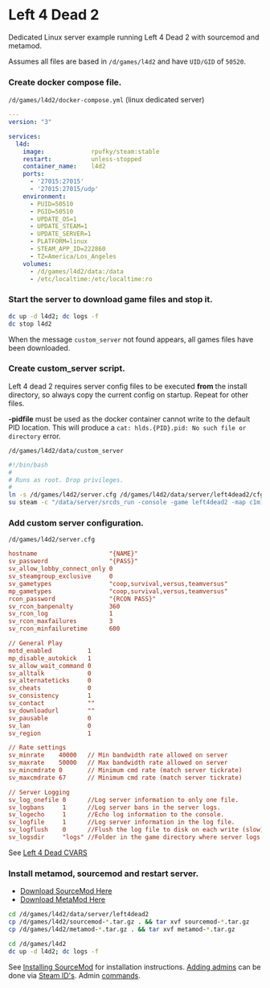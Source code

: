 # Left 4 Dead 2
Dedicated Linux server example running Left 4 Dead 2 with sourcemod and metamod.

Assumes all files are based in `/d/games/l4d2` and have
`UID/GID` of `50520`.

### Create docker compose file.
`/d/games/l4d2/docker-compose.yml` (linux dedicated server)
``` yaml
---
version: "3"

services:
  l4d:
    image:             rpufky/steam:stable
    restart:           unless-stopped
    container_name:    l4d2
    ports:
      - '27015:27015'
      - '27015:27015/udp'
    environment:
      - PUID=50510
      - PGID=50510
      - UPDATE_OS=1
      - UPDATE_STEAM=1
      - UPDATE_SERVER=1
      - PLATFORM=linux
      - STEAM_APP_ID=222860
      - TZ=America/Los_Angeles
    volumes:
      - /d/games/l4d2/data:/data
      - /etc/localtime:/etc/localtime:ro

```

### Start the server to download game files and stop it.
``` bash
dc up -d l4d2; dc logs -f
dc stop l4d2
```
When the message `custom_server` not found appears, all games files have been
downloaded.

### Create custom_server script.
Left 4 dead 2 requires server config files to be executed **from** the install
directory, so always copy the current config on startup. Repeat for other
files.

**-pidfile** must be used as the docker container cannot write to the default
PID location. This will produce a `cat: hlds.{PID}.pid: No such file or
directory` error.

`/d/games/l4d2/data/custom_server`
``` bash
#!/bin/bash
#
# Runs as root. Drop privileges.
#
ln -s /d/games/l4d2/server.cfg /d/games/l4d2/data/server/left4dead2/cfg/server.cfg 2> /dev/null
su steam -c "/data/server/srcds_run -console -game left4dead2 -map c1m1_hotel -port 27015 +maxplayers 4 -nohltv +exec /data/server/left4dead2/cfg/server.cfg -pidfile /data/server/l4d2.pid"
```

### Add custom server configuration.
`/d/games/l4d2/server.cfg`
``` ini
hostname                    "{NAME}"
sv_password                 "{PASS}"
sv_allow_lobby_connect_only 0
sv_steamgroup_exclusive     0
sv_gametypes                "coop,survival,versus,teamversus"
mp_gametypes                "coop,survival,versus,teamversus"
rcon_password               "{RCON PASS}"
sv_rcon_banpenalty          360
sv_rcon_log                 1
sv_rcon_maxfailures         3
sv_rcon_minfailuretime      600

// General Play
motd_enabled          1
mp_disable_autokick   1    
sv_allow_wait_command 0
sv_alltalk            0
sv_alternateticks     0
sv_cheats             0
sv_consistency        1
sv_contact            ""
sv_downloadurl        ""
sv_pausable           0
sv_lan                0
sv_region             1

// Rate settings
sv_minrate    40000   // Min bandwidth rate allowed on server
sv_maxrate    50000   // Max bandwidth rate allowed on server
sv_mincmdrate 0       // Minimum cmd rate (match server tickrate)
sv_maxcmdrate 67      // Minimum cmd rate (match server tickrate)

// Server Logging
sv_log_onefile 0      //Log server information to only one file.
sv_logbans     1      //Log server bans in the server logs.
sv_logecho     1      //Echo log information to the console.
sv_logfile     1      //Log server information in the log file.
sv_logflush    0      //Flush the log file to disk on each write (slow).
sv_logsdir     "logs" //Folder in the game directory where server logs will be stored.
```
See [Left 4 Dead CVARS](https://developer.valvesoftware.com/wiki/List_of_L4D2_Cvars)

### Install metamod, sourcemod and restart server.
* [Download SourceMod Here](https://www.sourcemod.net/)
* [Download MetaMod Here](http://www.sourcemm.net/)

``` bash
cd /d/games/l4d2/data/server/left4dead2
cp /d/games/l4d2/sourcemod-*.tar.gz . && tar xvf sourcemod-*.tar.gz
cp /d/games/l4d2/metamod-*.tar.gz . && tar xvf metamod-*.tar.gz

cd /d/games/l4d2
dc up -d l4d2; dc logs -f
```

See [Installing SourceMod](https://wiki.alliedmods.net/Installing_SourceMod) for
installation instructions. [Adding admins](https://wiki.alliedmods.net/Adding_Admins_(SourceMod))
can be done via [Steam ID's](https://steamid.io/). Admin [commands](https://wiki.alliedmods.net/Admin_Commands_(SourceMod)).
